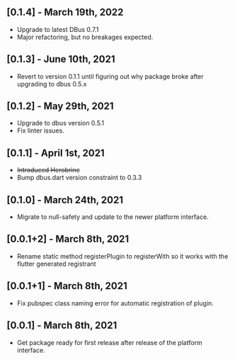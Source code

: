 ## [0.1.4] - March 19th, 2022
* Upgrade to latest DBus 0.7.1
* Major refactoring, but no breakages expected.

## [0.1.3] - June 10th, 2021
* Revert to version 0.1.1 until figuring out why package broke after upgrading to dbus 0.5.x

## [0.1.2] - May 29th, 2021
* Upgrade to dbus version 0.5.1
* Fix linter issues. 

## [0.1.1] - April 1st, 2021

* ~~Introduced Herobrine~~
* Bump dbus.dart version constraint to 0.3.3

## [0.1.0] - March 24th, 2021

* Migrate to null-safety and update to the newer platform interface.

## [0.0.1+2] - March 8th, 2021

* Rename static method registerPlugin to registerWith so it works with the flutter generated registrant 

## [0.0.1+1] - March 8th, 2021

* Fix pubspec class naming error for automatic registration of plugin.

## [0.0.1] - March 8th, 2021

* Get package ready for first release after release of the platform interface.